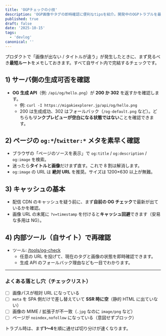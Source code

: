 ```yaml
---
title: 'OGPチェックの小技'
description: 'OGP画像やタグの即時確認に便利なtipsを紹介。開発中のOGPトラブルを最小限に抑えるための実践メモ。'
published: true
draft: false
date: '2025-10-15'
tags:
  - 'devlog'
canonical: ''
---
```


プロダクトで「画像が出ない / タイトルが違う」が発生したときに、まず見るべき**最短ルート**をメモしておきます。すべて自サイト内で完結するチェックです。

## 1) サーバ側の生成可否を確認

- **OG 生成 API**（例: `/api/og/hello.png`）が **200 か 302** を返すかを確認します。
  - 例: `curl -I https://migakiexplorer.jp/api/og/hello.png`
  - 200 は生成成功、302 はフォールバック（`/og-default.png` など）。どちらも**リンクプレビューが空白になる状態ではない**ことを確認できます。

## 2) ページの `og:*`/`twitter:*` メタを素早く確認

- ブラウザの「ページのソースを表示」で `og:title` / `og:description` / `og:image` を検索。
- 迷ったら**タイトルと画像**だけまず直す。これで 8 割は解消します。
- `og:image` の URL は **絶対 URL** を推奨。サイズは 1200×630 以上が無難。

## 3) キャッシュの基本

- 配信 CDN のキャッシュを疑う前に、まず**自前の OG チェック**で最新が出ているかを確認。
- 画像 URL の末尾に `?v=timestamp` を付けると**キャッシュ回避**できます（安易な多用は NG）。

## 4) 内部ツール（自サイト）で再確認

- ツール: [/tools/og-check](/tools/og-check)
  - 任意の URL を投げて、現在のタグと画像の状態を即時確認できます。
  - 生成 API のフォールバック理由なども一目でわかります。

---

### よくある落とし穴（チェックリスト）

- [ ] 画像パスが相対 URL になっている
- [ ] `meta` を SPA 側だけで差し替えていて **SSR 時に空**（静的 HTML に出ていない）
- [ ] 画像の MIME / 拡張子が不一致（`.jpg` なのに `image/png` など）
- [ ] ページが `noindex,nofollow` になっている（意図せずブロック）

トラブル時は、まず**1〜4**を順に通せば切り分けが速くなります。
